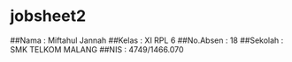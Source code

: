 # jobsheet2

##Nama : Miftahul Jannah 
##Kelas : XI RPL 6 
##No.Absen : 18 
##Sekolah : SMK TELKOM MALANG 
##NIS : 4749/1466.070
